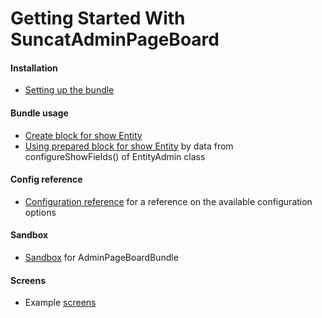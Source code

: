 Getting Started With SuncatAdminPageBoard
=====================================

#### Installation
- [Setting up the bundle](install.md)

#### Bundle usage
- [Create block for show Entity](1-show-entity-data.md)
- [Using prepared block for show Entity](2-show-entity-data-auto.md) by data from configureShowFields() of EntityAdmin class

#### Config reference
- [Configuration reference](configuration-reference.md) for a reference on the available configuration options

#### Sandbox
- [Sandbox](https://github.com/suncat2000/admin-page-board-sandbox) for AdminPageBoardBundle

#### Screens
- Example [screens](screens.md)